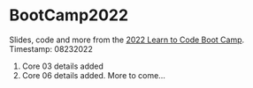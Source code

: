 # BootCamp2022
Slides, code and more from the [2022 Learn to Code Boot Camp](https://learndelphi.org/boot-camp-2022/).
Timestamp: 08232022
1. Core 03 details added
2. Core 06 details added.  More to come...
